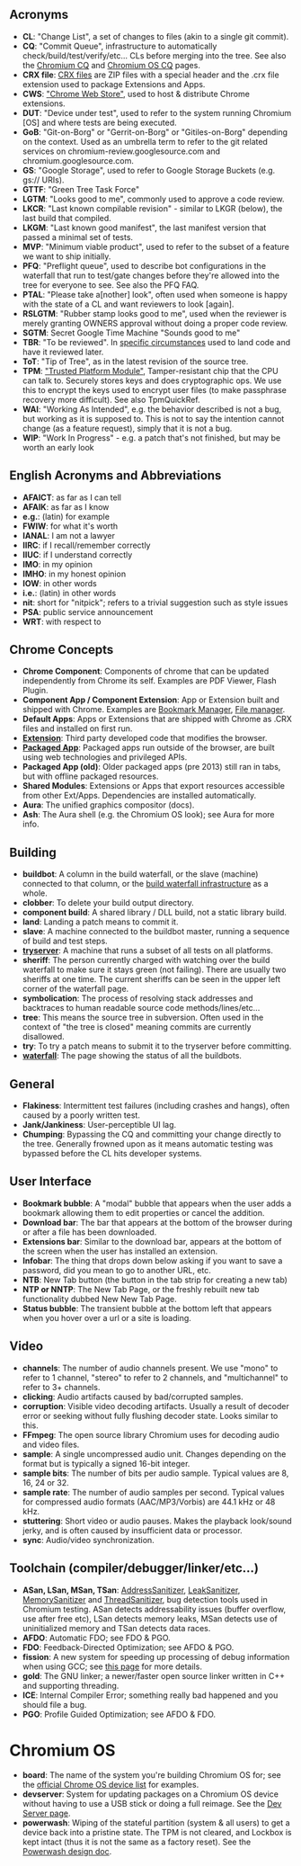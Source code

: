 ## Acronyms
*    __CL__:  "Change List", a set of changes to files (akin to a single git
    commit).
*    __CQ__:  "Commit Queue", infrastructure to automatically
     check/build/test/verify/etc... CLs before merging into the tree. See also
     the [Chromium CQ](https://chromium.googlesource.com/chromium/src/+/master/docs/infra/cq.md)
     and [Chromium OS CQ](https://www.chromium.org/developers/tree-sheriffs/sheriff-details-chromium-os/commit-queue-overview)
     pages.
*    __CRX file__:  [CRX files](https://developer.chrome.com/extensions/hosting)
     are ZIP files with a special header and the .crx
     file extension used to package Extensions and Apps.
*    __CWS__:  ["Chrome Web Store"](https://chrome.google.com/webstore/), used to host & distribute Chrome extensions.
*    __DUT__:  "Device under test", used to refer to the system running Chromium
     [OS] and where tests are being executed.
*    __GoB__:  "Git-on-Borg" or "Gerrit-on-Borg" or "Gitiles-on-Borg" depending
     on the context. Used as an umbrella term to refer to the git related services on
     chromium-review.googlesource.com and chromium.googlesource.com.
*    __GS__:  "Google Storage", used to refer to Google Storage Buckets (e.g.
     gs:// URIs).
*    __GTTF__:  "Green Tree Task Force"
*    __LGTM__:  "Looks good to me", commonly used to approve a code review.
*    __LKCR__:  "Last known compilable revision" - similar to LKGR (below), the
     last build that compiled.
*    __LKGM__:  "Last known good manifest", the last manifest version that
     passed a minimal set of tests.
*    __MVP__:  "Minimum viable product", used to refer to the subset of a
     feature we want to ship initially.
*    __PFQ__:  "Preflight queue", used to describe bot configurations in the
     waterfall that run to test/gate changes before they're allowed into the tree for
     everyone to see. See also the PFQ FAQ.
*    __PTAL__:  "Please take a[nother] look", often used when someone is happy
     with the state of a CL and want reviewers to look [again].
*    __RSLGTM__:  "Rubber stamp looks good to me", used when the reviewer is
     merely granting OWNERS approval without doing a proper code review.
*    __SGTM__:  Secret Google Time Machine "Sounds good to me"
*    __TBR__:  "To be reviewed". In [specific circumstances](https://chromium.googlesource.com/chromium/src/+/master/docs/code_reviews.md#TBR-To-Be-Reviewed)
     used to land code and have it reviewed later.
*    __ToT__:  "Tip of Tree", as in the latest revision of the source tree.
*    __TPM__:  ["Trusted Platform Module"](https://en.wikipedia.org/wiki/Trusted_Platform_Module),
     Tamper-resistant chip that the CPU can
     talk to. Securely stores keys and does cryptographic ops. We use this to encrypt
     the keys used to encrypt user files (to make passphrase recovery more
     difficult). See also TpmQuickRef.
*    __WAI__:  "Working As Intended", e.g. the behavior described is not a bug,
     but working as it is supposed to. This is not to say the intention cannot change
     (as a feature request), simply that it is not a bug.
*    __WIP__:  "Work In Progress" - e.g. a patch that's not finished, but may be
     worth an early look
## English Acronyms and Abbreviations
*    __AFAICT__:  as far as I can tell
*    __AFAIK__:  as far as I know
*    __e.g.__:  (latin) for example
*    __FWIW__:  for what it's worth
*    __IANAL__:  I am not a lawyer
*    __IIRC__:  if I recall/remember correctly
*    __IIUC__:  if I understand correctly
*    __IMO__:  in my opinion
*    __IMHO__:  in my honest opinion
*    __IOW__:  in other words
*    __i.e.__:  (latin) in other words
*    __nit__:  short for "nitpick"; refers to a trivial suggestion such as style
     issues
*    __PSA__:  public service announcement
*    __WRT__:  with respect to
## Chrome Concepts
*    __Chrome Component__:  Components of chrome that can be updated
     independently from Chrome its self. Examples are PDF Viewer, Flash Plugin.
*    __Component App / Component Extension__:  App or Extension built and
     shipped with Chrome. Examples are
     [Bookmark Manager](https://cs.chromium.org/search/?sq=package:chromium&type=cs&q=bookmark_manager),
     [File manager](https://cs.chromium.org/search/?sq=package:chromium&type=cs&q=file_manager).
*    __Default Apps__:  Apps or Extensions that are shipped with Chrome as .CRX
     files and installed on first run.
*    [__Extension__](https://developer.chrome.com/extensions):  Third party
     developed code that modifies the browser.
*    [__Packaged App__](https://developer.chrome.com/apps/about_apps):  Packaged
     apps run outside of the browser, are built
     using web technologies and privileged APIs.
*    __Packaged App (old)__:  Older packaged apps (pre 2013) still ran in tabs,
     but with offline packaged resources.
*    __Shared Modules__:  Extensions or Apps that export resources accessible
     from other Ext/Apps. Dependencies are installed automatically.
*    __Aura__:  The unified graphics compositor (docs).
*    __Ash__:  The Aura shell (e.g. the Chromium OS look); see Aura for more
     info.
## Building
*    __buildbot__:  A column in the build waterfall, or the slave (machine)
     connected to that column, or the
     [build waterfall infrastructure](http://dev.chromium.org/developers/testing/chromium-build-infrastructure/tour-of-the-chromium-buildbot)
     as a whole.
*    __clobber__:  To delete your build output directory.
*    __component build__:  A shared library / DLL build, not a static library
     build.
*    __land__:  Landing a patch means to commit it.
*    __slave__:  A machine connected to the buildbot master, running a sequence
     of build and test steps.
*    [__tryserver__](https://ci.chromium.org/p/chromium/builders/luci.chromium.try/linux_arm):
     A machine that runs a subset of all tests on all platforms.
*    __sheriff__:  The person currently charged with watching over the build
     waterfall to make sure it stays green (not failing). There are usually two
     sheriffs at one time. The current sheriffs can be seen in the upper left corner
     of the waterfall page.
*    __symbolication__:  The process of resolving stack addresses and backtraces
     to human readable source code methods/lines/etc...
*    __tree__:  This means the source tree in subversion. Often used in the
     context of "the tree is closed" meaning commits are currently disallowed.
*    __try__:  To try a patch means to submit it to the tryserver before
     committing.
*    [__waterfall__](https://ci.chromium.org/p/chromium/g/chromium/console):
     The page showing the status of all the buildbots.
## General
*    __Flakiness__:  Intermittent test failures (including crashes and hangs),
     often caused by a poorly written test.
*    __Jank/Jankiness__:  User-perceptible UI lag.
*    __Chumping__:  Bypassing the CQ and committing your change directly to the
     tree. Generally frowned upon as it means automatic testing was bypassed before
     the CL hits developer systems.
## User Interface
*    __Bookmark bubble__:  A "modal" bubble that appears when the user adds a
     bookmark allowing them to edit properties or cancel the addition.
*    __Download bar__:  The bar that appears at the bottom of the browser during
     or after a file has been downloaded.
*    __Extensions bar__:  Similar to the download bar, appears at the bottom of
     the screen when the user has installed an extension.
*    __Infobar__:  The thing that drops down below asking if you want to save a
     password, did you mean to go to another URL, etc.
*    __NTB__:  New Tab button (the button in the tab strip for creating a new
     tab)
*    __NTP or NNTP__:  The New Tab Page, or the freshly rebuilt new tab
     functionality dubbed New New Tab Page.
*    __Status bubble__:  The transient bubble at the bottom left that appears
     when you hover over a url or a site is loading.
## Video
*    __channels__:  The number of audio channels present. We use "mono" to refer
     to 1 channel, "stereo" to refer to 2 channels, and "multichannel" to refer to 3+
     channels.
*    __clicking__:  Audio artifacts caused by bad/corrupted samples.
*    __corruption__:  Visible video decoding artifacts. Usually a result of
     decoder error or seeking without fully flushing decoder state. Looks similar to
     this.
*    __FFmpeg__:  The open source library Chromium uses for decoding audio and
     video files.
*    __sample__:  A single uncompressed audio unit. Changes depending on the
     format but is typically a signed 16-bit integer.
*    __sample bits__:  The number of bits per audio sample. Typical values are
     8, 16, 24 or 32.
*    __sample rate__:  The number of audio samples per second. Typical values
     for compressed audio formats (AAC/MP3/Vorbis) are 44.1 kHz or 48 kHz.
*    __stuttering__:  Short video or audio pauses. Makes the playback look/sound
     jerky, and is often caused by insufficient data or processor.
*    __sync__:  Audio/video synchronization.
## Toolchain (compiler/debugger/linker/etc...)
*    __ASan, LSan, MSan, TSan__:  [AddressSanitizer](https://www.chromium.org/developers/testing/addresssanitizer),
     [LeakSanitizer](https://www.chromium.org/developers/testing/leaksanitizer),
     [MemorySanitizer](https://www.chromium.org/developers/testing/memorysanitizer)
     and [ThreadSanitizer](https://www.chromium.org/developers/testing/threadsanitizer-tsan-v2),
     bug detection tools used in Chromium
     testing. ASan detects addressability issues (buffer overflow, use after free
     etc), LSan detects memory leaks, MSan detects use of uninitialized memory and
     TSan detects data races.
*    __AFDO__:  Automatic FDO; see FDO & PGO.
*    __FDO__:  Feedback-Directed Optimization; see AFDO & PGO.
*    __fission__:  A new system for speeding up processing of debug information
     when using GCC; see [this page](http://gcc.gnu.org/wiki/DebugFission) for more details.
*    __gold__:  The GNU linker; a newer/faster open source linker written in C++
     and supporting threading.
*    __ICE__:  Internal Compiler Error; something really bad happened and you
     should file a bug.
*    __PGO__:  Profile Guided Optimization; see AFDO & FDO.
# Chromium OS
*    __board__:  The name of the system you're building Chromium OS for; see the
     [official Chrome OS device list](https://www.chromium.org/chromium-os/developer-information-for-chrome-os-devices)
     for examples.
*    __devserver__:  System for updating packages on a Chromium OS device
     without having to use a USB stick or doing a full reimage. See the
     [Dev Server page](https://www.chromium.org/chromium-os/how-tos-and-troubleshooting/using-the-dev-server).
*    __powerwash__:  Wiping of the stateful partition (system & all users) to
     get a device back into a pristine state. The TPM is not cleared, and Lockbox is
     kept intact (thus it is not the same as a factory reset). See the
     [Powerwash design doc](https://www.chromium.org/chromium-os/chromiumos-design-docs/powerwash).
